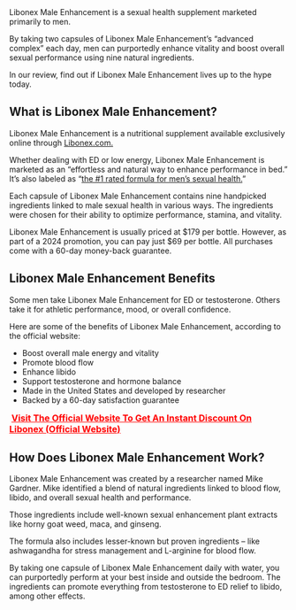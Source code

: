 <p>&nbsp;</p>
<p>Libonex Male Enhancement is a sexual health supplement marketed primarily to men.</p>
<p>By taking two capsules of Libonex Male Enhancement&rsquo;s &ldquo;advanced complex&rdquo; each day, men can purportedly enhance vitality and boost overall sexual performance using nine natural ingredients.</p>
<p>In our review, find out if Libonex Male Enhancement lives up to the hype today. </p>
<h2>What is Libonex Male Enhancement?</h2>
<p>Libonex Male Enhancement is a nutritional supplement available exclusively online through <a href="https://sale365day.com/order-libonex">Libonex.com.</a></p>
<p>Whether dealing with ED or low energy, Libonex Male Enhancement is marketed as an &ldquo;effortless and natural way to enhance performance in bed.&rdquo; It&rsquo;s also labeled as &ldquo;<a href="https://sale365day.com/order-libonex">the #1 rated formula for men&rsquo;s sexual health.</a>&rdquo;</p>
<p>Each capsule of Libonex Male Enhancement contains nine handpicked ingredients linked to male sexual health in various ways. The ingredients were chosen for their ability to optimize performance, stamina, and vitality.</p>
<p>Libonex Male Enhancement is usually priced at $179 per bottle. However, as part of a 2024 promotion, you can pay just $69 per bottle. All purchases come with a 60-day money-back guarantee.</p>
<h2>Libonex Male Enhancement Benefits</h2>
<p>Some men take Libonex Male Enhancement for ED or testosterone. Others take it for athletic performance, mood, or overall confidence.</p>
<p>Here are some of the benefits of Libonex Male Enhancement, according to the official website:</p>
<ul>
<li>Boost overall male energy and vitality</li>
<li>Promote blood flow</li>
<li>Enhance libido</li>
<li>Support testosterone and hormone balance</li>
<li>Made in the United States and developed by researcher</li>
<li>Backed by a 60-day satisfaction guarantee</li>
</ul>
<p>&nbsp;<span style="color: #ff0000;"><strong style="color: red;"><span style="text-decoration: underline;"><span style="font-size: medium;"><a style="color: #ff0000; text-decoration: underline;" href="https://sale365day.com/order-libonex">Visit The Official Website To Get An Instant Discount On Libonex (Official Website)</a></span></span></strong></span></p>
<h2>How Does Libonex Male Enhancement Work?</h2>
<p>Libonex Male Enhancement was created by a researcher named Mike Gardner. Mike identified a blend of natural ingredients linked to blood flow, libido, and overall sexual health and performance.</p>
<p>Those ingredients include well-known sexual enhancement plant extracts like horny goat weed, maca, and ginseng.</p>
<p>The formula also includes lesser-known but proven ingredients &ndash; like ashwagandha for stress management and L-arginine for blood flow.</p>
<p>By taking one capsule of Libonex Male Enhancement daily with water, you can purportedly perform at your best inside and outside the bedroom. The ingredients can promote everything from testosterone to ED relief to libido, among other effects.</p>
